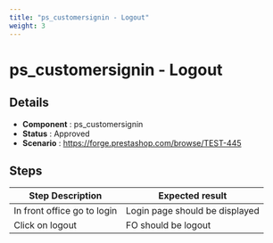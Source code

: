 ```yaml
---
title: "ps_customersignin - Logout"
weight: 3
---
```


# ps_customersignin - Logout
## Details
* **Component** : ps_customersignin
* **Status** : Approved
* **Scenario** : https://forge.prestashop.com/browse/TEST-445

## Steps
| Step Description | Expected result |
| ----- | ----- |
| In front office go to login | Login page should be displayed |
| Click on logout | FO should be logout |
